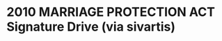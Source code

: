 <!--
id: 308266035
link: http://tumblr.atmos.org/post/308266035/2010-marriage-protection-act-signature-drive-via
slug: 2010-marriage-protection-act-signature-drive-via
date: Wed Dec 30 2009 10:36:05 GMT-0800 (PST)
publish: 2009-12-030
tags: 
title: 2010 MARRIAGE PROTECTION ACT Signature Drive (via sivartis)
-->


2010 MARRIAGE PROTECTION ACT Signature Drive (via sivartis)
===========================================================



